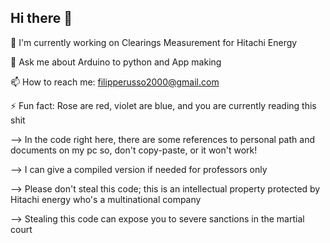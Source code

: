 ## Hi there 👋


🔭 I'm currently working on Clearings Measurement for Hitachi Energy

💬 Ask me about Arduino to python and App making

📫 How to reach me: filipperusso2000@gmail.com

⚡ Fun fact: Rose are red, violet are blue, and you are currently reading this shit

--> In the code right here, there are some references to personal path and documents on my pc so, don't copy-paste, or it won't work!

--> I can give a compiled version if needed for professors only

--> Please don't steal this code; this is an intellectual property protected by Hitachi energy who's a multinational company

--> Stealing this code can expose you to severe sanctions in the martial court

